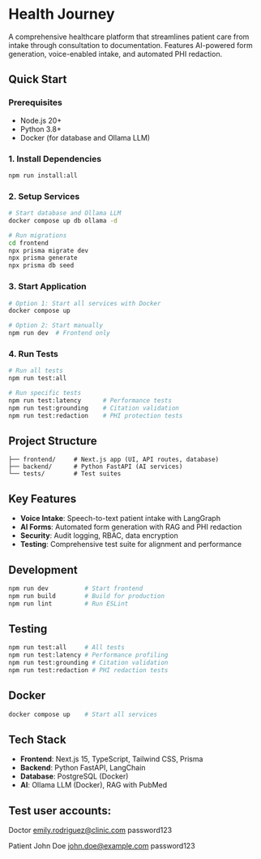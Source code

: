 # Health Journey

A comprehensive healthcare platform that streamlines patient care from intake through consultation to documentation. Features AI-powered form generation, voice-enabled intake, and automated PHI redaction.

## Quick Start

### Prerequisites
- Node.js 20+
- Python 3.8+
- Docker (for database and Ollama LLM)

### 1. Install Dependencies
```bash
npm run install:all
```

### 2. Setup Services
```bash
# Start database and Ollama LLM
docker compose up db ollama -d

# Run migrations
cd frontend
npx prisma migrate dev
npx prisma generate
npx prisma db seed
```

### 3. Start Application
```bash
# Option 1: Start all services with Docker
docker compose up

# Option 2: Start manually
npm run dev  # Frontend only
```

### 4. Run Tests
```bash
# Run all tests
npm run test:all

# Run specific tests
npm run test:latency      # Performance tests
npm run test:grounding    # Citation validation
npm run test:redaction    # PHI protection tests
```

## Project Structure
```
├── frontend/     # Next.js app (UI, API routes, database)
├── backend/      # Python FastAPI (AI services)
└── tests/        # Test suites
```

## Key Features
- **Voice Intake**: Speech-to-text patient intake with LangGraph
- **AI Forms**: Automated form generation with RAG and PHI redaction
- **Security**: Audit logging, RBAC, data encryption
- **Testing**: Comprehensive test suite for alignment and performance

## Development
```bash
npm run dev          # Start frontend
npm run build        # Build for production
npm run lint         # Run ESLint
```

## Testing
```bash
npm run test:all     # All tests
npm run test:latency # Performance profiling
npm run test:grounding # Citation validation
npm run test:redaction # PHI redaction tests
```

## Docker
```bash
docker compose up    # Start all services
```

## Tech Stack
- **Frontend**: Next.js 15, TypeScript, Tailwind CSS, Prisma
- **Backend**: Python FastAPI, LangChain
- **Database**: PostgreSQL (Docker)
- **AI**: Ollama LLM (Docker), RAG with PubMed

## Test user accounts:

Doctor
emily.rodriguez@clinic.com
password123

Patient
John Doe
john.doe@example.com
password123